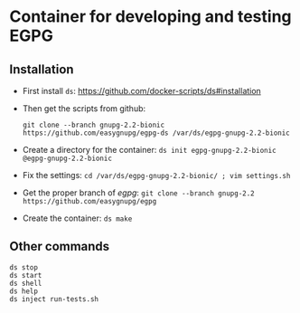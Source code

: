 # Container for developing and testing EGPG

## Installation

  - First install `ds`: https://github.com/docker-scripts/ds#installation

  - Then get the scripts from github:
    ```
    git clone --branch gnupg-2.2-bionic https://github.com/easygnupg/egpg-ds /var/ds/egpg-gnupg-2.2-bionic
    ```

  - Create a directory for the container: `ds init egpg-gnupg-2.2-bionic @egpg-gnupg-2.2-bionic`

  - Fix the settings: `cd /var/ds/egpg-gnupg-2.2-bionic/ ; vim settings.sh`

  - Get the proper branch of *egpg*: `git clone --branch gnupg-2.2 https://github.com/easygnupg/egpg`

  - Create the container: `ds make`


## Other commands

   ```
   ds stop
   ds start
   ds shell
   ds help
   ds inject run-tests.sh
   ```
